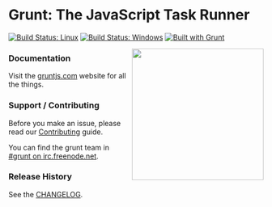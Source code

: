 # Grunt: The JavaScript Task Runner

[![Build Status: Linux](https://travis-ci.org/gruntjs/grunt.svg?branch=master)](https://travis-ci.org/gruntjs/grunt)
[![Build Status: Windows](https://ci.appveyor.com/api/projects/status/32r7s2skrgm9ubva/branch/master?svg=true)](https://ci.appveyor.com/project/gruntjs/grunt/branch/master)
[![Built with Grunt](https://cdn.gruntjs.com/builtwith.svg)](http://gruntjs.com/)

<img align="right" height="260" src="http://gruntjs.com/img/grunt-logo-no-wordmark.svg">

### Documentation

Visit the [gruntjs.com](http://gruntjs.com/) website for all the things.

### Support / Contributing
Before you make an issue, please read our [Contributing](http://gruntjs.com/contributing) guide.

You can find the grunt team in [#grunt on irc.freenode.net](http://webchat.freenode.net/?channels=grunt).

### Release History
See the [CHANGELOG](CHANGELOG).
